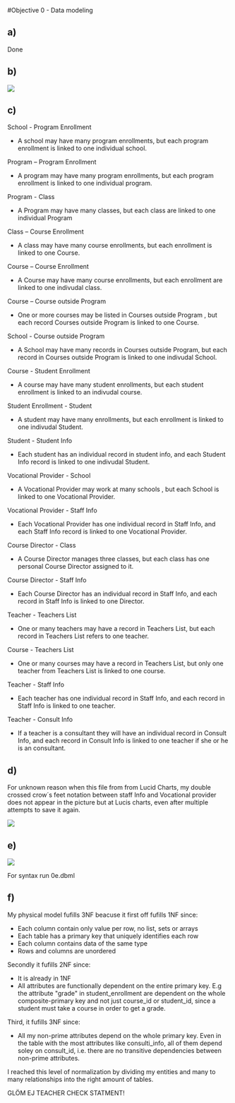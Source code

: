 #Objective 0 - Data modeling

## a)

Done

## b)

<img src = "../assets/0b15.png">

## c)

School - Program Enrollment
- A school may have many program enrollments, but each program enrollment is linked to one individual school.

Program – Program Enrollment
- A program may have many program enrollments, but each program enrollment is linked to one individual program.

Program - Class
- A Program may have many classes, but each class are linked to one individual Program

Class – Course Enrollment
- A class may have many course enrollments, but each enrollment is linked to one Course.

Course – Course Enrollment
- A Course may have many course enrollments, but each enrollment are linked to one indivudal class.

Course – Course outside Program
- One or more courses may be listed in Courses outside Program , but each record Courses outside Program is linked to one Course.

School - Course outside Program
- A School may have many records in Courses outside Program, but each record in Courses outside Program is linked to one indivudal School.

Course - Student Enrollment
- A course may have many student enrollments, but each student enrollment is linked to an indivudal course.

Student Enrollment - Student
- A student may have many enrollments, but each enrollment is linked to one indivudal Student.

Student - Student Info
- Each student has an individual record in student info, and each Student Info record is linked to one indivudal Student.

Vocational Provider - School
- A Vocational Provider may work at many schools , but each School is linked to one Vocational Provider.

Vocational Provider - Staff Info
- Each Vocational Provider has one individual record in Staff Info, and each Staff Info record is linked to one Vocational Provider. 

Course Director - Class
- A Course Director manages three classes, but each class has one personal Course Director assigned to it. 

Course Director - Staff Info
- Each Course Director has an individual record in Staff Info, and each record in Staff Info is linked to one Director. 

Teacher - Teachers List
- One or many teachers may have a record in Teachers List, but each record in Teachers List refers to one teacher.

Course - Teachers List
- One or many courses may have a record in Teachers List, but only one teacher from Teachers List is linked to one course.

Teacher - Staff Info
- Each teacher has one individual record in Staff Info, and each record in Staff Info is linked to one teacher. 

Teacher - Consult Info
- If a teacher is a consultant they will have an individual record in Consult Info, and each record in Consult Info is linked to one teacher if she or he is an consultant. 

## d)

For unknown reason  when this file from from Lucid Charts, my double crossed crow´s feet notation between staff Info and Vocational provider does not appear in the picture but at Lucis charts, even after multiple attempts to save it again.

<img src = "../assets/0d8.png">

## e)

<img src = "../assets/0e2.jpg">

For syntax run 0e.dbml

## f)

My physical model fufills 3NF beacuse it first off fufills 1NF since:

- Each column contain only value per row, no list, sets or arrays
- Each table has a primary key that uniquely identifies each row
- Each column contains data of the same type
- Rows and columns are unordered

Secondly it fufills 2NF since:

- It is already in 1NF
- All attributes are functionally dependent on the entire primary key. E.g the attribute "grade" in student_enrollment are dependent on the whole composite-primary key and not just course_id or student_id, since a student must take a course in order to get a grade. 

Third, it fufills 3NF since:

- All my non-prime attributes depend on the whole primary key. Even in the table with the most attributes like consulti_info, all of them depend soley on consult_id, i.e. there are no transitive dependencies between non-prime attributes. 

I reached this level of normalization by dividing my entities and many to many relationships into the right amount of tables.  

GLÖM EJ TEACHER CHECK STATMENT!



































